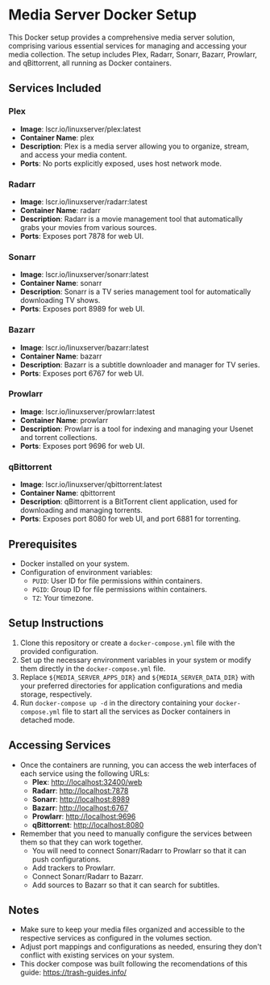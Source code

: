 # Media Server Docker Setup

This Docker setup provides a comprehensive media server solution, comprising various essential services for managing and accessing your media collection. The setup includes Plex, Radarr, Sonarr, Bazarr, Prowlarr, and qBittorrent, all running as Docker containers.

## Services Included

### Plex
- **Image**: lscr.io/linuxserver/plex:latest
- **Container Name**: plex
- **Description**: Plex is a media server allowing you to organize, stream, and access your media content.
- **Ports**: No ports explicitly exposed, uses host network mode.

### Radarr
- **Image**: lscr.io/linuxserver/radarr:latest
- **Container Name**: radarr
- **Description**: Radarr is a movie management tool that automatically grabs your movies from various sources.
- **Ports**: Exposes port 7878 for web UI.

### Sonarr
- **Image**: lscr.io/linuxserver/sonarr:latest
- **Container Name**: sonarr
- **Description**: Sonarr is a TV series management tool for automatically downloading TV shows.
- **Ports**: Exposes port 8989 for web UI.

### Bazarr
- **Image**: lscr.io/linuxserver/bazarr:latest
- **Container Name**: bazarr
- **Description**: Bazarr is a subtitle downloader and manager for TV series.
- **Ports**: Exposes port 6767 for web UI.

### Prowlarr
- **Image**: lscr.io/linuxserver/prowlarr:latest
- **Container Name**: prowlarr
- **Description**: Prowlarr is a tool for indexing and managing your Usenet and torrent collections.
- **Ports**: Exposes port 9696 for web UI.

### qBittorrent
- **Image**: lscr.io/linuxserver/qbittorrent:latest
- **Container Name**: qbittorrent
- **Description**: qBittorrent is a BitTorrent client application, used for downloading and managing torrents.
- **Ports**: Exposes port 8080 for web UI, and port 6881 for torrenting.

## Prerequisites
- Docker installed on your system.
- Configuration of environment variables:
  - `PUID`: User ID for file permissions within containers.
  - `PGID`: Group ID for file permissions within containers.
  - `TZ`: Your timezone.

## Setup Instructions
1. Clone this repository or create a `docker-compose.yml` file with the provided configuration.
2. Set up the necessary environment variables in your system or modify them directly in the `docker-compose.yml` file.
3. Replace `${MEDIA_SERVER_APPS_DIR}` and `${MEDIA_SERVER_DATA_DIR}` with your preferred directories for application configurations and media storage, respectively.
4. Run `docker-compose up -d` in the directory containing your `docker-compose.yml` file to start all the services as Docker containers in detached mode.

## Accessing Services
- Once the containers are running, you can access the web interfaces of each service using the following URLs:
  - **Plex**: [http://localhost:32400/web](http://localhost:32400/web)
  - **Radarr**: [http://localhost:7878](http://localhost:7878)
  - **Sonarr**: [http://localhost:8989](http://localhost:8989)
  - **Bazarr**: [http://localhost:6767](http://localhost:6767)
  - **Prowlarr**: [http://localhost:9696](http://localhost:9696)
  - **qBittorrent**: [http://localhost:8080](http://localhost:8080)
- Remember that you need to manually configure the services between them so that they can work together.
  - You will need to connect Sonarr/Radarr to Prowlarr so that it can push configurations.
  - Add trackers to Prowlarr.
  - Connect Sonarr/Radarr to Bazarr.
  - Add sources to Bazarr so that it can search for subtitles.

## Notes
- Make sure to keep your media files organized and accessible to the respective services as configured in the volumes section.
- Adjust port mappings and configurations as needed, ensuring they don't conflict with existing services on your system.
- This docker compose was built following the recomendations of this guide: https://trash-guides.info/
